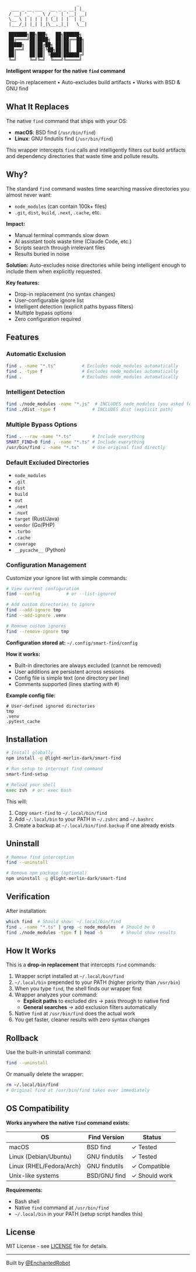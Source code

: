 ```
                           _
  ___ _ __ ___   __ _ _ __| |_
 / __| '_ ` _ \ / _` | '__| __|
 \__ \ | | | | | (_| | |  | |_
 |___/_| |_| |_|\__,_|_|   \__|

 ███████╗██╗███╗   ██╗██████╗
 ██╔════╝██║████╗  ██║██╔══██╗
 █████╗  ██║██╔██╗ ██║██║  ██║
 ██╔══╝  ██║██║╚██╗██║██║  ██║
 ██║     ██║██║ ╚████║██████╔╝
 ╚═╝     ╚═╝╚═╝  ╚═══╝╚═════╝
```

**Intelligent wrapper for the native `find` command**

Drop-in replacement • Auto-excludes build artifacts • Works with BSD & GNU find

## What It Replaces

The native `find` command that ships with your OS:
- **macOS**: BSD find (`/usr/bin/find`)
- **Linux**: GNU findutils find (`/usr/bin/find`)

This wrapper intercepts `find` calls and intelligently filters out build artifacts and dependency directories that waste time and pollute results.

## Why?

The standard `find` command wastes time searching massive directories you almost never want:
- `node_modules` (can contain 100k+ files)
- `.git`, `dist`, `build`, `.next`, `.cache`, etc.

**Impact:**
- Manual terminal commands slow down
- AI assistant tools waste time (Claude Code, etc.)
- Scripts search through irrelevant files
- Results buried in noise

**Solution:**
Auto-excludes noise directories while being intelligent enough to include them when explicitly requested.

**Key features:**
- Drop-in replacement (no syntax changes)
- User-configurable ignore list
- Intelligent detection (explicit paths bypass filters)
- Multiple bypass options
- Zero configuration required

## Features

### Automatic Exclusion
```bash
find . -name "*.ts"          # Excludes node_modules automatically
find . -type f               # Excludes node_modules automatically
find .                       # Excludes node_modules automatically
```

### Intelligent Detection
```bash
find ./node_modules -name "*.js"  # INCLUDES node_modules (you asked for it!)
find ./dist -type f              # INCLUDES dist (explicit path)
```

### Multiple Bypass Options
```bash
find . --raw -name "*.ts"        # Include everything
SMART_FIND=0 find . -name "*.ts" # Include everything
/usr/bin/find . -name "*.ts"     # Use original find directly
```

### Default Excluded Directories
- `node_modules`
- `.git`
- `dist`
- `build`
- `out`
- `.next`
- `.nuxt`
- `target` (Rust/Java)
- `vendor` (Go/PHP)
- `.turbo`
- `.cache`
- `coverage`
- `__pycache__` (Python)

### Configuration Management

Customize your ignore list with simple commands:

```bash
# View current configuration
find --config          # or --list-ignored

# Add custom directories to ignore
find --add-ignore tmp
find --add-ignore .venv

# Remove custom ignores
find --remove-ignore tmp
```

**Configuration stored at:** `~/.config/smart-find/config`

**How it works:**
- Built-in directories are always excluded (cannot be removed)
- User additions are persistent across sessions
- Config file is simple text (one directory per line)
- Comments supported (lines starting with #)

**Example config file:**
```
# User-defined ignored directories
tmp
.venv
.pytest_cache
```

## Installation

```bash
# Install globally
npm install -g @light-merlin-dark/smart-find

# Run setup to intercept find command
smart-find-setup

# Reload your shell
exec zsh  # or: exec bash
```

This will:
1. Copy `smart-find` to `~/.local/bin/find`
2. Add `~/.local/bin` to your PATH in `~/.zshrc` and `~/.bashrc`
3. Create a backup at `~/.local/bin/find.backup` if one already exists

## Uninstall

```bash
# Remove find interception
find --uninstall

# Remove npm package (optional)
npm uninstall -g @light-merlin-dark/smart-find
```

## Verification

After installation:
```bash
which find  # Should show: ~/.local/bin/find
find . -name "*.ts" | grep -c node_modules  # Should be 0
find ./node_modules -type f | head -5       # Should show results
```

## How It Works

This is a **drop-in replacement** that intercepts `find` commands:

1. Wrapper script installed at `~/.local/bin/find`
2. `~/.local/bin` prepended to your PATH (higher priority than `/usr/bin`)
3. When you type `find`, the shell finds our wrapper first
4. Wrapper analyzes your command:
   - **Explicit paths** to excluded dirs → pass through to native find
   - **General searches** → add exclusion filters automatically
5. Native `find` at `/usr/bin/find` does the actual work
6. You get faster, cleaner results with zero syntax changes

## Rollback

Use the built-in uninstall command:
```bash
find --uninstall
```

Or manually delete the wrapper:
```bash
rm ~/.local/bin/find
# Original find at /usr/bin/find takes over immediately
```

## OS Compatibility

**Works anywhere the native `find` command exists:**

| OS | Find Version | Status |
|---|---|---|
| macOS | BSD find | ✓ Tested |
| Linux (Debian/Ubuntu) | GNU findutils | ✓ Tested |
| Linux (RHEL/Fedora/Arch) | GNU findutils | ✓ Compatible |
| Unix-like systems | BSD/GNU find | ✓ Should work |

**Requirements:**
- Bash shell
- Native `find` command at `/usr/bin/find`
- `~/.local/bin` in your PATH (setup script handles this)

## License

MIT License - see [LICENSE](LICENSE) file for details.

---

Built by [@EnchantedRobot](https://twitter.com/EnchantedRobot)
